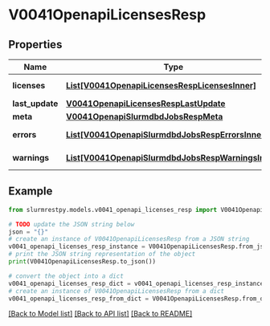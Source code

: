 # V0041OpenapiLicensesResp


## Properties

Name | Type | Description | Notes
------------ | ------------- | ------------- | -------------
**licenses** | [**List[V0041OpenapiLicensesRespLicensesInner]**](V0041OpenapiLicensesRespLicensesInner.md) | List of licenses |
**last_update** | [**V0041OpenapiLicensesRespLastUpdate**](V0041OpenapiLicensesRespLastUpdate.md) |  |
**meta** | [**V0041OpenapiSlurmdbdJobsRespMeta**](V0041OpenapiSlurmdbdJobsRespMeta.md) |  | [optional]
**errors** | [**List[V0041OpenapiSlurmdbdJobsRespErrorsInner]**](V0041OpenapiSlurmdbdJobsRespErrorsInner.md) | Query errors | [optional]
**warnings** | [**List[V0041OpenapiSlurmdbdJobsRespWarningsInner]**](V0041OpenapiSlurmdbdJobsRespWarningsInner.md) | Query warnings | [optional]

## Example

```python
from slurmrestpy.models.v0041_openapi_licenses_resp import V0041OpenapiLicensesResp

# TODO update the JSON string below
json = "{}"
# create an instance of V0041OpenapiLicensesResp from a JSON string
v0041_openapi_licenses_resp_instance = V0041OpenapiLicensesResp.from_json(json)
# print the JSON string representation of the object
print(V0041OpenapiLicensesResp.to_json())

# convert the object into a dict
v0041_openapi_licenses_resp_dict = v0041_openapi_licenses_resp_instance.to_dict()
# create an instance of V0041OpenapiLicensesResp from a dict
v0041_openapi_licenses_resp_from_dict = V0041OpenapiLicensesResp.from_dict(v0041_openapi_licenses_resp_dict)
```
[[Back to Model list]](../README.md#documentation-for-models) [[Back to API list]](../README.md#documentation-for-api-endpoints) [[Back to README]](../README.md)


